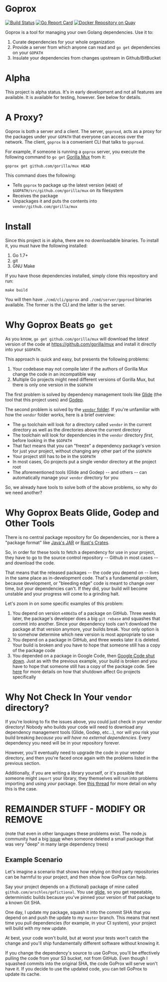 # Goprox

[![Build Status](https://travis-ci.org/arschles/goprox.svg?branch=master)](https://travis-ci.org/arschles/goprox)
[![Go Report Card](http://goreportcard.com/badge/arschles/goprox)](http://goreportcard.com/report/arschles/goprox)
[![Docker Repository on Quay](https://quay.io/repository/arschles/goprox/status "Docker Repository on Quay")](https://quay.io/repository/arschles/goprox)

Goprox is a tool for managing your own Golang dependencies. Use it to:

1. Curate dependencies for your whole organization
2. Provide a server from which anyone can read and `go get` dependencies on your `GOPATH`
3. Insulate your dependencies from changes upstream in Github/BitBucket

# Alpha
This project is alpha status. It's in early development and not all features are available.
It is available for testing, however. See below for details.

# A Proxy?

Goprox is both a server and a client. The server, `goproxd`, acts as a proxy for the 
packages under your `GOPATH` that everyone can access over the network. The client,
`goprox` is a convenient CLI that talks to `goproxd`.

For example, if someone is running a `goprox` server, you execute the following command
to `go get` [Gorilla Mux](https://godoc.org/github.com/gorilla/mux) from it:

```console
goprox get github.com/gorilla/mux HEAD
```

This command does the following:

- Tells `goprox` to package up the latest version (`HEAD`) of `$GOPATH/src/github.com/gorilla/mux` on its filesystem
- Receives the package
- Unpackages it and puts the contents into `vendor/github.com/gorilla/mux`

# Install

Since this project is in alpha, there are no downloadable binaries. To install it,
you must have the following installed:

1. Go 1.7+
2. git
3. GNU Make

If you have those dependencies installed, simply clone this repository and run:

```console
make build
```

You will then have `./cmd/cli/goprox` and `./cmd/server/goproxd` binaries available.
The former is the CLI and the latter is the server.

# Why Goprox Beats `go get`

As you know, `go get github.com/gorilla/mux` will download the _latest_ version of
the code at https://github.com/gorilla/mux and install it directly into your `$GOPATH`.

This approach is quick and easy, but presents the following problems:

1. Your codebase may not compile later if the authors of Gorilla Mux change the code in an incompatible way
2. Multiple Go projects might need different versions of Gorilla Mux, but there is only
one version in the `$GOPATH`

The first problem is solved by dependency management tools like 
[Glide](https://github.com/Masterminds/glide)
(the tool that this project uses) and [Godep](https://github.com/tools/godep).

The second problem is solved by the
[`vendor` folder](https://blog.gopheracademy.com/advent-2015/vendor-folder/). 
If you're unfamiliar with how the `vendor` folder works, here is a brief overview:

- The `go` toolchain will look for a directory called `vendor` in the current directory as well
as the directories above the current directory
- The toolchain will look for dependencies in the `vendor` directory _first_, before
looking in the `$GOPATH`
- That fact means that you can "freeze" a dependency package's version for just your
project, without changing any other part of the `$GOPATH`
- Your project still has to be in the `$GOPATH`
- In most cases, Go projects put a single vendor directory at the project root
- The aforementioned tools (Glide and Godep) -- and others -- can automatically manage
your `vendor` directory for you

So, we already have tools to solve both of the above problems, so why do we need another?

# Why Goprox Beats Glide, Godep and Other Tools

There is no central package repository for Go dependencies, nor is there a "package format" 
like [Java's JAR](https://docs.oracle.com/javase/8/docs/technotes/guides/jar/jarGuide.html)
or [Rust's Crates](http://doc.crates.io/guide.html).

So, in order for these tools to fetch a dependency for use in your project, they have to
go to the source control repository -- Github in most cases -- and download the code.

That means that the released packages -- the code you depend on -- lives in the same place
as in-development code. That's a fundamental problem, because development, or "bleeding edge"
code is meant to change over time, but your dependencies can't. If they did, your build
will become unstable and your progress will come to a grinding halt.

Let's zoom in on some specific examples of this problem:

1. You depend on version `e406d3a` of a package on GitHub. Three weeks later, the 
package's developer does a big `git rebase` and squashes that commit into another. 
Since your dependency tools can't download the package at that version anymore, your builds
break. Your only option is to somehow determine which new version is most appropriate to use
2. You depend on a package in GitHub, and three weeks later it is deleted. Your build is broken
and you have to hope that someone still has a copy of the package code
3. You depended on a package in Google Code, then 
[Google Code shut down](https://www.engadget.com/2015/03/13/google-code-closing/). Just as
with the previous example, your build is broken and you have to hope that someone still has a
copy of the package code. See 
[here](https://www.reddit.com/r/golang/comments/42r1j7/codegooglecom_is_down_all_packages_hosted_there) 
for more details on how that shutdown affect Go projects specifically

# Why Not Check In Your `vendor` directory?

If you're looking to fix the issues above, you could just check in your vendor directory!
Nobody who builds your code will need to download any dependency management tools (Glide, Godep,
etc...), nor will you risk your build breaking _because you will have no external 
dependencies_. Every dependency you need will be in your repository forever.

However, you'll eventually need to upgrade the code in your vendor directory, and then you're
faced once again with the problems listed in the previous section.

Additionally, if you are writing a library yourself, or it's possible that someone might
`import` your library, they themselves will run into problems importing and using _your_
package. See [this thread](https://groups.google.com/forum/#!msg/golang-nuts/AnMr9NL6dtc/UnyUUKcMCAAJ) for more 
detail on why this is the case.

# REMAINDER STUFF - MODIFY OR REMOVE

(note that even in other languages these problems exist. The node.js community had a big [issue](http://blog.npmjs.org/post/141577284765/kik-left-pad-and-npm) when someone deleted a small package that was very "deep" in many large dependency trees)

## Example Scenario

Let's imagine a scenario that shows how relying on third party repositories can be harmful to your project, and then show how GoProx can help.

Say your project depends on a (fictional) package of mine called `github.com/arschles/gofictional`. You use [glide](https://github.com/Masterminds/glide), so you get repeatable, deterministic builds because you've pinned your version of that package to a known Git SHA.

One day, I update my package, squash it into the commit SHA that you depend on and push the update to my `master` branch. This means that next time you pull dependencies (for example, in your CI system), your project will build with my new update.

At best, your code won't build, but at worst your tests won't catch the change and you'll ship fundamentally different software without knowing it.

If you change the dependency's source to use GoProx, you'll be effectively pulling the code from your S3 bucket, not from GitHub. Even though I squashed commits into the original SHA, the code GoProx will serve won't have it. If you decide to use the updated code, you can tell GoProx to update its cache.
